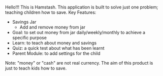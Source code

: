 Hello!!!
This is Hamstash. This application is built to solve just one problem; teaching children how to save.
Key Features: 
- Savings Jar
    - Add and remove money from jar
- Goal: to set out money from jar daily/weekly/monthly to achieve a specific purpose
- Learn: to teach about money and savings
- Quiz: a quick test about what has been learnt
- Parent Module: to add settings for the child 

Note: "money" or  "cash" are not real currency. 
The aim of this product is just to teach kids how to save.